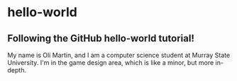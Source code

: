 # hello-world
## Following the GitHub hello-world tutorial!

My name is Oli Martin, and I am a computer 
science student at Murray State University. 
I'm in the game design area, which is like 
a minor, but more in-depth. 
